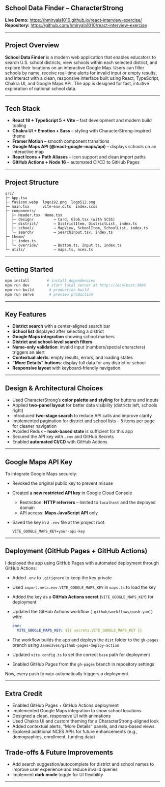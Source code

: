 ## School Data Finder – CharacterStrong

**Live Demo:** 
https://hmiryala1010.github.io/react-interview-exercise/
**Repository:** 
https://github.com/hmiryala1010/react-interview-exercise

---

## Project Overview

**School Data Finder** is a modern web application that enables educators to search U.S. school districts, view schools within each selected district, and explore their locations on an interactive Google Map. Users can filter schools by name, receive real-time alerts for invalid input or empty results, and interact with a clean, responsive interface built using React, TypeScript, Chakra UI, and Google Maps API. The app is designed for fast, intuitive exploration of national school data.


---

## Tech Stack

* **React 18 + TypeScript 5 + Vite** – fast development and modern build tooling
* **Chakra UI + Emotion + Sass** – styling with CharacterStrong-inspired theme
* **Framer Motion** – smooth component transitions
* **Google Maps API (@react-google-maps/api)** – displays schools on an interactive map
* **React Icons + Path Aliases** – icon support and clean import paths
* **GitHub Actions + Node 16** – automated CI/CD to GitHub Pages

---

## Project Structure

```
src/
├─ App.tsx
├─ favicon.webp  logo192.png  logo512.png
├─ main.tsx      vite-env.d.ts  index.scss
├─ components/
│  ├─ Header.tsx  Home.tsx
│  ├─ design/         → Card, Glob.tsx (with SCSS)
│  ├─ district/       → DistrictItem, DistrictList, index.ts
│  ├─ school/         → MapView, SchoolItem, SchoolList, index.ts
│  └─ search/         → SearchInput.tsx, index.ts
├─ theme/
│  ├─ index.ts
│  └─ override/       → Button.ts, Input.ts, index.ts
└─ utils/             → maps.ts, nces.ts
```

---

## Getting Started

```bash
npm install        # install dependencies
npm run dev        # start local server at http://localhost:3000
npm run build       # production build
npm run serve       # preview production
```

---

## Key Features

* **District search** with a center-aligned search bar
* **School list** displayed after selecting a district
* **Google Maps integration** showing school markers
* **District and school-level search filters**
* **Name-only validation**: invalid input (numbers/special characters) triggers an alert
* **Contextual alerts**: empty results, errors, and loading states
* **"More Details" buttons**: display full data for any district or school
* **Responsive layout** with keyboard-friendly navigation

---

## Design & Architectural Choices

* Used CharacterStrong’s **color palette and styling** for buttons and inputs
* Applied **two-panel layout** for better data visibility (districts left, schools right)
* Introduced **two-stage search** to reduce API calls and improve clarity
* Implemented pagination for district and school lists – 5 items per page for cleaner navigation
* Avoided Redux – **hook-based state** is sufficient for this app
* Secured the API key with `.env` and GitHub Secrets
* Enabled **automated CI/CD** with GitHub Actions

---

## Google Maps API Key

To integrate Google Maps securely:

* Revoked the original public key to prevent misuse
* Created a **new restricted API key** in Google Cloud Console

  * Restriction: **HTTP referrers** – limited to `localhost` and the deployed domain
  * API access: **Maps JavaScript API** only
* Saved the key in a `.env` file at the project root:

  ```env
  VITE_GOOGLE_MAPS_KEY=your-api-key
  ```

---

## Deployment (GitHub Pages + GitHub Actions)

I deployed the app using GitHub Pages with automated deployment through GitHub Actions:

* Added `.env` to `.gitignore` to keep the key private
* Used `import.meta.env.VITE_GOOGLE_MAPS_KEY` in `maps.ts` to load the key
* Added the key as a **GitHub Actions secret** (`VITE_GOOGLE_MAPS_KEY`) for deployment
* Updated the GitHub Actions workflow (`.github/workflows/push.yaml`) with:

  ```yaml
  env:
    VITE_GOOGLE_MAPS_KEY: ${{ secrets.VITE_GOOGLE_MAPS_KEY }}
  ```
* The workflow builds the app and deploys the `dist` folder to the `gh-pages` branch using `JamesIves/github-pages-deploy-action`
* Updated `vite.config.ts` to set the correct `base` path for deployment
* Enabled GitHub Pages from the `gh-pages` branch in repository settings

Now, every push to `main` automatically triggers a deployment.

---

## Extra Credit

* Enabled GitHub Pages + GitHub Actions deployment
* Implemented Google Maps integration to show school locations
* Designed a clean, responsive UI with animations
* Used Chakra UI and custom theming for a CharacterStrong-aligned look
* Added contextual alerts, “More Details” panels, and map-based views
* Explored additional NCES APIs for future enhancements (e.g., demographics, enrollment, funding data)



## Trade-offs & Future Improvements

* Add search suggestion/autocomplete for district and school names to improve user experience and reduce invalid queries
* Implement **dark mode** toggle for UI flexibility

---
 